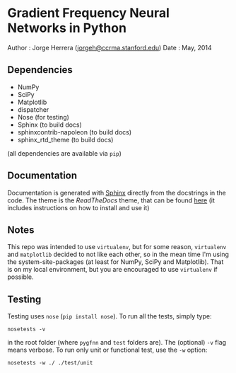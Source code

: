 Gradient Frequency Neural Networks in Python
============================================

Author  : Jorge Herrera (jorgeh@ccrma.stanford.edu)
Date    : May, 2014


Dependencies
------------

 - NumPy
 - SciPy
 - Matplotlib
 - dispatcher
 - Nose (for testing)
 - Sphinx (to build docs)
 - sphinxcontrib-napoleon (to build docs)
 - sphinx_rtd_theme (to build docs)
 
(all dependencies are available via `pip`)


Documentation
-------------

Documentation is generated with [Sphinx](http://sphinx-doc.org/) directly from the docstrings in the code. The theme is the *ReadTheDocs* theme, that can be found [here](https://github.com/snide/sphinx_rtd_theme) (it includes instructions on how to install and use it)


Notes
-----
This repo was intended to use `virtualenv`, but for some reason, `virtualenv` and `matplotlib` decided to not like each other, so in the mean time I'm using the system-site-packages (at least for NumPy, SciPy and Matplotlib). That is on my local environment, but you are encouraged to use `virtualenv` if possible.


Testing
-------

Testing uses `nose` (`pip install nose`). To run all the tests, simply type:

    nosetests -v

in the root folder (where `pygfnn` and `test` folders are). The (optional) `-v` flag means verbose. To run only unit or functional test, use the `-w` option:

    nosetests -w ./ ./test/unit

